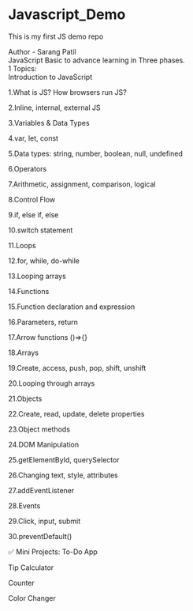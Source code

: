 # Javascript_Demo
This is my first JS demo repo

Author - Sarang Patil
<br>
JavaScript Basic to advance learning in Three phases.
<br>
1 Topics:
<br>
Introduction to JavaScript

1.What is JS? How browsers run JS?

2.Inline, internal, external JS

3.Variables & Data Types

4.var, let, const

5.Data types: string, number, boolean, null, undefined

6.Operators

7.Arithmetic, assignment, comparison, logical

8.Control Flow

9.if, else if, else

10.switch statement

11.Loops

12.for, while, do-while

13.Looping arrays

14.Functions

15.Function declaration and expression

16.Parameters, return

17.Arrow functions ()=>{}

18.Arrays

19.Create, access, push, pop, shift, unshift

20.Looping through arrays

21.Objects

22.Create, read, update, delete properties

23.Object methods

24.DOM Manipulation

25.getElementById, querySelector

26.Changing text, style, attributes

27.addEventListener

28.Events

29.Click, input, submit

30.preventDefault()

✅ Mini Projects:
To-Do App

Tip Calculator

Counter

Color Changer

